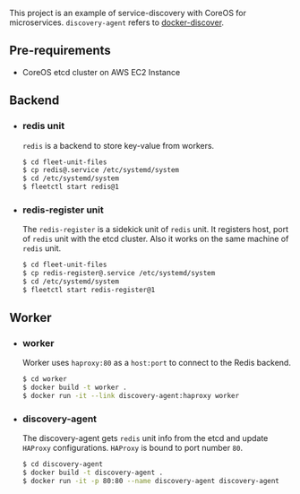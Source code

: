 This project is an example of service-discovery with CoreOS for microservices. `discovery-agent` refers to [docker-discover].

## Pre-requirements
- CoreOS etcd cluster on AWS EC2 Instance

## Backend
- ### redis unit
  `redis` is a backend to store key-value from workers.
  ```sh
  $ cd fleet-unit-files
  $ cp redis@.service /etc/systemd/system
  $ cd /etc/systemd/system
  $ fleetctl start redis@1
  ```

- ### redis-register unit
  The `redis-register` is a sidekick unit of `redis` unit. It registers host, port of `redis` unit with the etcd cluster. Also it works on the same machine of `redis` unit.
  ```sh
  $ cd fleet-unit-files
  $ cp redis-register@.service /etc/systemd/system
  $ cd /etc/systemd/system
  $ fleetctl start redis-register@1
  ```

## Worker
- ### worker
  Worker uses `haproxy:80` as a `host:port` to connect to the Redis backend.
  ```sh
  $ cd worker
  $ docker build -t worker .
  $ docker run -it --link discovery-agent:haproxy worker
  ```
  
- ### discovery-agent
  The discovery-agent gets `redis` unit info from the etcd and update `HAProxy` configurations. `HAProxy` is bound to port number `80`.
  ```sh
  $ cd discovery-agent
  $ docker build -t discovery-agent .
  $ docker run -it -p 80:80 --name discovery-agent discovery-agent
  ```


[docker-discover]: <https://github.com/joemccann/dillinger>
